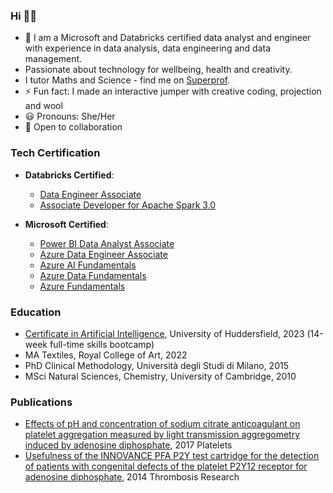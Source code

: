 ### Hi 👋🏼

<!--
**ksenia-5/ksenia-5** is a ✨ _special_ ✨ repository because its `README.md` (this file) appears on your GitHub profile.
- 🤔 I’m looking for help with computer vision.
-->

- 🔭 I am a Microsoft and Databricks certified data analyst and engineer with experience in data analysis, data engineering and data management.
- Passionate about technology for wellbeing, health and creativity.
- I tutor Maths and Science - find me on [Superprof](https://www.superprof.co.uk/encouraging-and-supportive-maths-and-science-tuition-london-from-experienced-passionate-and-dedicated-tutor.html). 
- ⚡ Fun fact: I made an interactive jumper with creative coding, projection and wool
- 😃 Pronouns: She/Her
- 👯 Open to collaboration

### Tech Certification

- **Databricks Certified**:
  - [Data Engineer Associate](https://credentials.databricks.com/0c028aae-dd40-4b29-9706-116fe5c6fb6d)
  - [Associate Developer for Apache Spark 3.0](https://credentials.databricks.com/926f99f5-4272-464a-a27f-86472bd01f06)
    
- **Microsoft Certified**:
  - [Power BI Data Analyst Associate](https://learn.microsoft.com/en-gb/users/kseniagermanovich-7360/credentials/certification/data-analyst-associate?tab=credentials-tab)
  - [Azure Data Engineer Associate](https://learn.microsoft.com/en-us/users/kseniagermanovich-7360/credentials/108751bb80d151dc?ref=https%3A%2F%2Fwww.linkedin.com%2F)
  - [Azure AI Fundamentals](https://learn.microsoft.com/en-us/users/kseniagermanovich-7360/credentials/9aad71f22bad9ccd?ref=https%3A%2F%2Fwww.linkedin.com%2F)
  - [Azure Data Fundamentals](https://learn.microsoft.com/en-us/users/kseniagermanovich-7360/credentials/1e34b64e99f9c1f3?ref=https%3A%2F%2Fwww.linkedin.com%2F)
  - [Azure Fundamentals](https://learn.microsoft.com/en-us/users/kseniagermanovich-7360/credentials/130eaee7ce7ea4a0?ref=https%3A%2F%2Fwww.linkedin.com%2F)

### Education

* [Certificate in Artificial Intelligence](https://ksenia-5.github.io/certifcate/), University of Huddersfield, 2023 (14-week full-time skills bootcamp)
* MA Textiles, Royal College of Art, 2022
* PhD Clinical Methodology, Università degli Studi di Milano, 2015
* MSci Natural Sciences, Chemistry, University of Cambridge, 2010

### Publications

* [Effects of pH and concentration of sodium citrate anticoagulant on platelet aggregation measured by light transmission aggregometry induced by adenosine diphosphate](https://doi.org/10.1080/09537104.2017.1327655), 2017 Platelets   
* [Usefulness of the INNOVANCE PFA P2Y test cartridge for the detection of patients with congenital defects of the platelet P2Y12 receptor for adenosine diphosphate](https://doi.org/10.1016/j.thromres.2013.11.022), 2014 Thrombosis Research 
